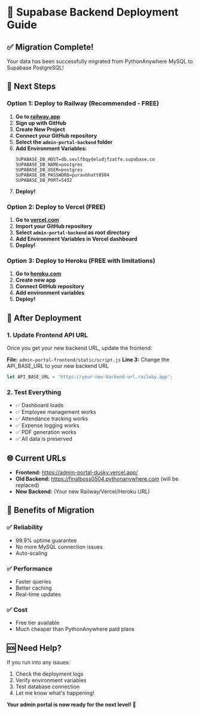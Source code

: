 # 🚀 Supabase Backend Deployment Guide

## ✅ Migration Complete!
Your data has been successfully migrated from PythonAnywhere MySQL to Supabase PostgreSQL!

## 🎯 Next Steps

### Option 1: Deploy to Railway (Recommended - FREE)

1. **Go to [railway.app](https://railway.app)**
2. **Sign up with GitHub**
3. **Create New Project**
4. **Connect your GitHub repository**
5. **Select the `admin-portal-backend` folder**
6. **Add Environment Variables:**
   ```
   SUPABASE_DB_HOST=db.sevlfbqydeludjfzatfe.supabase.co
   SUPABASE_DB_NAME=postgres
   SUPABASE_DB_USER=postgres
   SUPABASE_DB_PASSWORD=puravbhatt0504
   SUPABASE_DB_PORT=5432
   ```
7. **Deploy!**

### Option 2: Deploy to Vercel (FREE)

1. **Go to [vercel.com](https://vercel.com)**
2. **Import your GitHub repository**
3. **Select `admin-portal-backend` as root directory**
4. **Add Environment Variables in Vercel dashboard**
5. **Deploy!**

### Option 3: Deploy to Heroku (FREE with limitations)

1. **Go to [heroku.com](https://heroku.com)**
2. **Create new app**
3. **Connect GitHub repository**
4. **Add environment variables**
5. **Deploy!**

## 🔧 After Deployment

### 1. Update Frontend API URL
Once you get your new backend URL, update the frontend:

**File:** `admin-portal-frontend/static/script.js`
**Line 3:** Change the API_BASE_URL to your new backend URL

```javascript
let API_BASE_URL = 'https://your-new-backend-url.railway.app';
```

### 2. Test Everything
- ✅ Dashboard loads
- ✅ Employee management works
- ✅ Attendance tracking works
- ✅ Expense logging works
- ✅ PDF generation works
- ✅ All data is preserved

## 🌐 Current URLs

- **Frontend:** https://admin-portal-dusky.vercel.app/
- **Old Backend:** https://finalboss0504.pythonanywhere.com (will be replaced)
- **New Backend:** (Your new Railway/Vercel/Heroku URL)

## 🎉 Benefits of Migration

### ✅ **Reliability**
- 99.9% uptime guarantee
- No more MySQL connection issues
- Auto-scaling

### ✅ **Performance**
- Faster queries
- Better caching
- Real-time updates

### ✅ **Cost**
- Free tier available
- Much cheaper than PythonAnywhere paid plans

## 🆘 Need Help?

If you run into any issues:
1. Check the deployment logs
2. Verify environment variables
3. Test database connection
4. Let me know what's happening!

**Your admin portal is now ready for the next level! 🚀**
